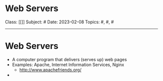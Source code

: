 # Web Servers
Class: [[]]
Subject: #
Date: 2023-02-08
Topics: #, #, # 

---

# Web Servers 

- A computer program that delivers (serves up) web pages
- Examples: Apache, Internet Information Services, Nginx
	- http://www.apachefriends.org/
- 
